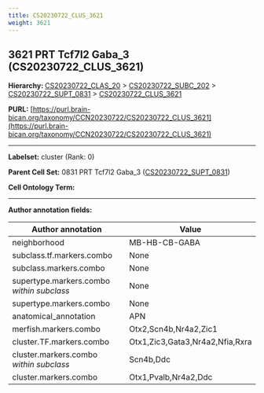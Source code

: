 ```yaml
---
title: CS20230722_CLUS_3621
weight: 3621
---
```

## 3621 PRT Tcf7l2 Gaba_3 (CS20230722_CLUS_3621)
<b>Hierarchy: </b>
[CS20230722_CLAS_20](../CS20230722_CLAS_20) >
[CS20230722_SUBC_202](../CS20230722_SUBC_202) >
[CS20230722_SUPT_0831](../CS20230722_SUPT_0831) >
[CS20230722_CLUS_3621](../CS20230722_CLUS_3621)

**PURL:** [https://purl.brain-bican.org/taxonomy/CCN20230722/CS20230722_CLUS_3621](https://purl.brain-bican.org/taxonomy/CCN20230722/CS20230722_CLUS_3621)

---


**Labelset:** cluster (Rank: 0)

**Parent Cell Set:** 0831 PRT Tcf7l2 Gaba_3 ([CS20230722_SUPT_0831](../CS20230722_SUPT_0831))



**Cell Ontology Term:** 

[MARKER GENES.]: #


---

[TRANSFERRED ANNOTATIONS.]: #


[AUTHOR ANNOTATION FIELDS.]: #


**Author annotation fields:**

| Author annotation | Value |
|-------------------|-------|
|neighborhood|MB-HB-CB-GABA|
|subclass.tf.markers.combo|None|
|subclass.markers.combo|None|
|supertype.markers.combo _within subclass_|None|
|supertype.markers.combo|None|
|anatomical_annotation|APN|
|merfish.markers.combo|Otx2,Scn4b,Nr4a2,Zic1|
|cluster.TF.markers.combo|Otx1,Zic3,Gata3,Nr4a2,Nfia,Rxra|
|cluster.markers.combo _within subclass_|Scn4b,Ddc|
|cluster.markers.combo|Otx1,Pvalb,Nr4a2,Ddc|
